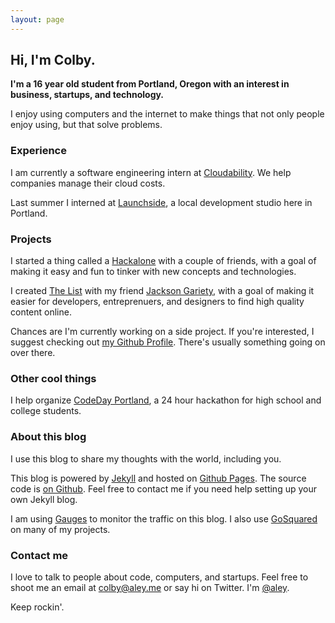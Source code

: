 ```yaml
---
layout: page
---		
```


## Hi, I'm Colby.

**I'm a 16 year old student from Portland, Oregon with an interest in business, startups, and technology.**

I enjoy using computers and the internet to make things that not only people enjoy using, but that solve problems.

### Experience

I am currently a software engineering intern at [Cloudability](http://cloudability.com). We help companies manage their cloud costs.

Last summer I interned at [Launchside](http://launchside.com), a local development studio here in Portland.

### Projects

I started a thing called a [Hackalone](http://hackalone.org) with a couple of friends, with a goal of making it easy and fun to tinker with new concepts and technologies.

I created [The List](http://thelist.io) with my friend [Jackson Gariety](http://jacksongariety.com), with a goal of making it easier for developers, entreprenuers, and designers to find high quality content online.

Chances are I'm currently working on a side project. If you're interested, I suggest checking out [my Github Profile](http://github.com/ColbyAley). There's usually something going on over there.

### Other cool things

I help organize [CodeDay Portland](http://portland.codeday.org), a 24 hour hackathon for high school and college students.

### About this blog

I use this blog to share my thoughts with the world, including you.

This blog is powered by [Jekyll](https://github.com/mojombo/jekyll) and hosted on [Github Pages](https://help.github.com/articles/using-jekyll-with-pages). The source code is [on Github](https://github.com/ColbyAley/ColbyAley.com). Feel free to contact me if you need help setting up your own Jekyll blog.

I am using [Gauges](http://get.gaug.es) to monitor the traffic on this blog. I also use [GoSquared](http://gosquared.com) on many of my projects.

### Contact me

I love to talk to people about code, computers, and startups. Feel free to shoot me an email at [colby@aley.me](mailto://colby@aley.me) or say hi on Twitter. I'm [@aley](http://twitter.com/aley).

Keep rockin'.
